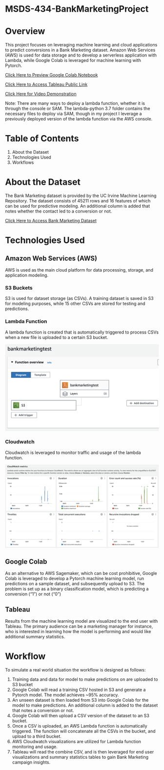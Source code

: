 # MSDS-434-BankMarketingProject

# Overview
This project focuses on leveraging machine learning and cloud applications to predict conversions in a Bank Marketing dataset. Amazon Web Services (AWS) is used for data storage and to develop a serverless application with Lambda, while Google Colab is leveraged for machine learning with Pytorch.

[Click Here to Preview Google Colab Notebook](https://colab.research.google.com/drive/1J3LGfd6ayPH37g5g3Xr_0oOvSThFm1Lb#scrollTo=WhCj0XnvYgQ8)

[Click Here to Access Tableau Public Link](https://public.tableau.com/app/profile/kevin.tong7552/viz/MSDS434BankMarketingFinalProject/Dashboard1?publish=yes)

[Click Here for Video Demonstration](https://northwestern.hosted.panopto.com/Panopto/Pages/Viewer.aspx?id=bb214a73-4a7f-469c-9724-b0ca00326f2a)

Note: There are many ways to deploy a lambda function, whether it is through the console or SAM. The lambda-python 3.7 folder contains the necessary files to deploy via SAM, though in my project I leverage a previously deployed version of the lambda function via the AWS console.

# Table of Contents
1. About the Dataset
2. Technologies Used
3. Workflows


# About the Dataset
The Bank Marketing dataset is provided by the UC Irvine Machine Learning Repository. The dataset consists of 45211 rows and 16 features of which can be used for predictive modeling. An additional column is added that notes whether the contact led to a conversion or not.

[Click Here to Access Bank Marketing Dataset](https://archive.ics.uci.edu/dataset/222/bank+marketing)

# Technologies Used

## Amazon Web Services (AWS)
AWS is used as the main cloud platform for data processing, storage, and application modeling.

### S3 Buckets
S3 is used for dataset storage (as CSVs). A training dataset is saved in S3 for modeling purposes, while 15 other CSVs are stored for testing and predictions.

### Lambda Function
A lambda function is created that is automatically triggered to process CSVs when a new file is uploaded to a certain S3 bucket.

![lambda](https://github.com/tongkevn/MSDS-434-BankMarketingProject/blob/622e9a2134080386bd53724bccecb531d3148085/lambdafunction.png)

### Cloudwatch
Cloudwatch is leveraged to monitor traffic and usage of the lambda function.

![cloudwatch screenshot](https://github.com/tongkevn/MSDS-434-BankMarketingProject/blob/504f2f9aa5f367595388e732556a6dec7f441c32/cloudwatch.png)

## Google Colab
As an alternative to AWS Sagemaker, which can be cost prohibitive, Google Colab is leveraged to develop a Pytorch machine learning model, run predictions on a sample dataset, and subsequently upload to S3. The problem is set up as a binary classification model, which is predicting a conversion (“1”) or not (“0”)

## Tableau
Results from the machine learning model are visualized to the end user with Tableau. The primary audience can be a marketing manager for instance, who is interested in learning how the model is performing and would like additional summary statistics.

# Workflow
To simulate a real world situation the workflow is designed as follows:

1. Training data and data for model to make predictions on are uploaded to S3 bucket
2. Google Colab will read a training CSV hosted in S3 and generate a Pytorch model. The model achieves ~95% accuracy.
3. An unseen dataset is then loaded from S3 into Google Colab for the model to make predictions. An additional column is added to the dataset that notes a conversion or not.
4. Google Colab will then upload a CSV version of the dataset to an S3 bucket.
5. Once a CSV is uploaded, an AWS Lambda function is automatically triggered. The function will concatenate all the CSVs in the bucket, and upload to a third bucket.
6. AWS Cloudwatch visualizations are utilized for Lambda function monitoring and usage.
7. Tableau will read the combine CSV, and is then leveraged for end user visualizations and summary statistics tables to gain Bank Marketing campaign insights.
